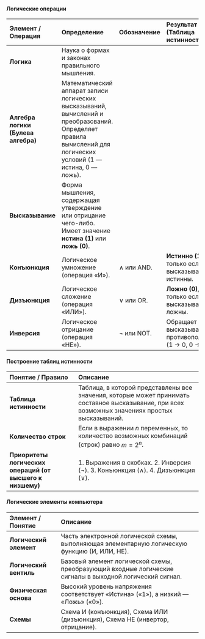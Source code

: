 #### Логические операции

| Элемент / Операция | Определение | Обозначение | Результат (Таблица истинности) |
| :--- | :--- | :--- | :--- |
| **Логика** | Наука о формах и законах правильного мышления. | | |
| **Алгебра логики (Булева алгебра)** | Математический аппарат записи логических высказываний, вычислений и преобразований. Определяет правила вычислений для логических условий (1 — истина, 0 — ложь). | | |
| **Высказывание** | Форма мышления, содержащая утверждение или отрицание чего-либо. Имеет значение **истина (1)** или **ложь (0)**. | | |
| **Конъюнкция** | Логическое умножение (операция «И»). | $\land$ или AND. | **Истинно (1)**, только если **оба** высказывания истинны. |
| **Дизъюнкция** | Логическое сложение (операция «ИЛИ»). | $\lor$ или OR. | **Ложно (0)**, только если **оба** высказывания ложны. |
| **Инверсия** | Логическое отрицание (операция «НЕ»). | $\neg$ или NOT. | Обращает высказывание в противоположное (1 $\to$ 0, 0 $\to$ 1). |

#### Построение таблиц истинности

| Понятие / Правило | Описание |
| :--- | :--- |
| **Таблица истинности** | Таблица, в которой представлены все значения, которые может принимать составное высказывание, при всех возможных значениях простых высказываний. |
| **Количество строк** | Если в выражении $n$ переменных, то количество возможных комбинаций (строк) равно $m = 2^n$. |
| **Приоритеты логических операций (от высшего к низшему)** | 1. Выражения в скобках. 2. Инверсия ($\neg$). 3. Конъюнкция ($\land$). 4. Дизъюнкция ($\lor$). |

#### Логические элементы компьютера

| Элемент / Понятие | Описание |
| :--- | :--- |
| **Логический элемент** | Часть электронной логической схемы, выполняющая элементарную логическую функцию (И, ИЛИ, НЕ). |
| **Логический вентиль** | Базовый элемент логической схемы, преобразующий входные логические сигналы в выходной логический сигнал. |
| **Физическая основа** | Высокий уровень напряжения соответствует «Истина» («1»), а низкий — «Ложь» («0»). |
| **Схемы** | Схема И (конъюнкция), Схема ИЛИ (дизъюнкция), Схема НЕ (инвертор, отрицание). |